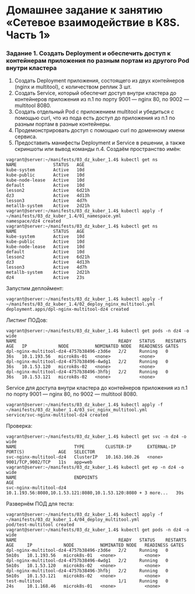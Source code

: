 # Домашнее задание к занятию «Сетевое взаимодействие в K8S. Часть 1»
### Задание 1. Создать Deployment и обеспечить доступ к контейнерам приложения по разным портам из другого Pod внутри кластера
1) Создать Deployment приложения, состоящего из двух контейнеров (nginx и multitool), с количеством реплик 3 шт.
2) Создать Service, который обеспечит доступ внутри кластера до контейнеров приложения из п.1 по порту 9001 — nginx 80, по 9002 — multitool 8080.
3) Создать отдельный Pod с приложением multitool и убедиться с помощью curl, что из пода есть доступ до приложения из п.1 по разным портам в разные контейнеры.
4) Продемонстрировать доступ с помощью curl по доменному имени сервиса.
5) Предоставить манифесты Deployment и Service в решении, а также скриншоты или вывод команды п.4.
Создаём пространство имён:
```
vagrant@server:~/manifests/03_dz_kuber_1.4$ kubectl get ns
NAME              STATUS   AGE
kube-system       Active   10d
kube-public       Active   10d
kube-node-lease   Active   10d
default           Active   10d
lesson2           Active   6d21h
dz3               Active   4d13h
lesson3           Active   4d7h
metallb-system    Active   2d21h
vagrant@server:~/manifests/03_dz_kuber_1.4$ kubectl apply -f ~/manifests/03_dz_kuber_1.4/01_namespace.yml
namespace/dz4 created
vagrant@server:~/manifests/03_dz_kuber_1.4$ kubectl get ns
NAME              STATUS   AGE
kube-system       Active   10d
kube-public       Active   10d
kube-node-lease   Active   10d
default           Active   10d
lesson2           Active   6d21h
dz3               Active   4d13h
lesson3           Active   4d7h
metallb-system    Active   2d21h
dz4               Active   23s
```
Запустим деплоймент:
```
vagrant@server:~/manifests/03_dz_kuber_1.4$ kubectl apply -f ~/manifests/03_dz_kuber_1.4/02_deploy_nginx_multitool.yml
deployment.apps/dpl-nginx-multitool-dz4 created
```
Листинг ПОДов:
```
vagrant@server:~/manifests/03_dz_kuber_1.4$ kubectl get pods -n dz4 -o wide
NAME                                       READY   STATUS    RESTARTS   AGE   IP            NODE          NOMINATED NODE   READINESS GATES
dpl-nginx-multitool-dz4-4757b38496-z3d6e   2/2     Running   0          36s   10.1.193.56   microk8s-01   <none>           <none>
dpl-nginx-multitool-dz4-4757b38496-4wdg1   2/2     Running   0          36s   10.1.53.120   microk8s-02   <none>           <none>
dpl-nginx-multitool-dz4-4757b38496-3hfbj   2/2     Running   0          36s   10.1.53.121   microk8s-02   <none>           <none>
```
Service для доступа внутри кластера до контейнеров приложения из п.1 по порту 9001 — nginx 80, по 9002 — multitool 8080.
```
vagrant@server:~/manifests/03_dz_kuber_1.4$ kubectl apply -f ~/manifests/03_dz_kuber_1.4/03_svc_nginx_multitool.yml
service/svc-nginx-multitool-dz4 created
```
Проверка:
```
vagrant@server:~/manifests/03_dz_kuber_1.4$ kubectl get svc -n dz4 -o wide
NAME                      TYPE        CLUSTER-IP      EXTERNAL-IP   PORT(S)             AGE   SELECTOR
svc-nginx-multitool-dz4   ClusterIP   10.163.160.26   <none>        9001/TCP,9002/TCP   11s   app=web
vagrant@server:~/manifests/03_dz_kuber_1.4$ kubectl get ep -n dz4 -o wide
NAME                      ENDPOINTS                                                        AGE
svc-nginx-multitool-dz4   10.1.193.56:8080,10.1.53.121:8080,10.1.53.120:8080 + 3 more...   39s
```
Развернём ПОД для теста:
```
vagrant@server:~/manifests/03_dz_kuber_1.4$ kubectl apply -f ~/manifests/03_dz_kuber_1.4/04_deploy_multitool.yml
pod/test-multitool created
vagrant@server:~/manifests/03_dz_kuber_1.4$ kubectl get pods -n dz4 -o wide
NAME                                       READY   STATUS    RESTARTS   AGE     IP            NODE          NOMINATED NODE   READINESS GATES
dpl-nginx-multitool-dz4-4757b38496-z3d6e   2/2     Running   0          5m10s   10.1.193.56   microk8s-01   <none>           <none>
dpl-nginx-multitool-dz4-4757b38496-4wdg1   2/2     Running   0          5m10s   10.1.53.120   microk8s-02   <none>           <none>
dpl-nginx-multitool-dz4-4757b38496-3hfbj   2/2     Running   0          5m10s   10.1.53.121   microk8s-02   <none>           <none>
test-multitool                             1/1     Running   0          24s     10.1.168.46   microk8s-01   <none>           <none>
```





